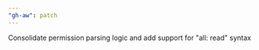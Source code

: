 ```yaml
---
"gh-aw": patch
---
```


Consolidate permission parsing logic and add support for "all: read" syntax
